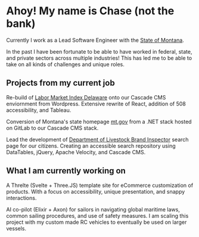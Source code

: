 # Ahoy! My name is Chase (not the bank)

Currently I work as a Lead Software Engineer with the <a href="https://mt.gov/">State of Montana</a>. 

In the past I have been fortunate to be able to have worked in federal, state, and private sectors across multiple industries! This has led me to be able to take on all kinds of challenges and unique roles.


## Projects from my current job

Re-build of <a href="https://lmi.delaware.gov/">Labor Market Index Delaware</a> onto our Cascade CMS enviornment from Wordpress. Extensive rewrite of React, addition of 508 accessibility, and Tableau.

Conversion of Montana's state homepage <a href="https://mt.gov/">mt.gov</a> from a .NET stack hosted on GitLab to our Cascade CMS stack.

Lead the development of <a href="https://liv.mt.gov/Brands-Enforcement/Find-a-brand-inspector">Department of Livestock Brand Inspector</a> search page for our citizens. Creating an accessible search repository using DataTables, jQuery, Apache Velocity, and Cascade CMS.


## What I am currently working on

A Threlte (Svelte + Three.JS) template site for eCommerce customization of products. With a focus on accessibility, unique presentation, and snappy interactions.

AI co-pilot (Elixir + Axon) for sailors in navigating global maritime laws, common sailing procedures, and use of safety measures. I am scaling this project with my custom made RC vehicles to eventually be used on larger vessels.  
